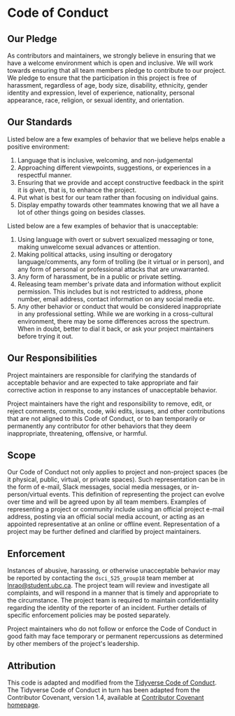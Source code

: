 # Code of Conduct

## Our Pledge

As contributors and maintainers, we strongly believe in ensuring that we have a welcome environment which is open and inclusive. We will work towards ensuring that all team members pledge to contribute to our project. We pledge to ensure that the participation in this project is free of harassment, regardless of age, body size, disability, ethnicity, gender identity and expression, level of experience, nationality, personal appearance, race, religion, or sexual identity, and orientation.

## Our Standards

Listed below are a few examples of behavior that we believe helps enable a positive environment:
1. Language that is inclusive, welcoming, and non-judgemental
2. Approaching different viewpoints, suggestions, or experiences in a respectful manner. 
3. Ensuring that we provide and accept constructive feedback in the spirit it is given, that is, to enhance the project. 
4. Put what is best for our team rather than focusing on individual gains.
5. Display empathy towards other teammates knowing that we all have a lot of other things going on besides classes. 


Listed below are a few examples of behavior that is unacceptable:
1. Using language with overt or subvert sexualized messaging or tone, making unwelcome sexual advances or attention. 
2. Making political attacks, using insulting or derogatory language/comments, any form of trolling (be it virtual or in person), and any form of personal or professional attacks that are unwarranted.
3. Any form of harassment, be in a public or private setting.
4. Releasing team member's private data and information without explicit permission. This includes but is not restricted to address, phone number, email address, contact information on any social media etc.
5. Any other behavior or conduct that would be considered inappropriate in any professional setting. While we are working in a cross-cultural environment, there may be some differences across the spectrum. When in doubt, better to dial it back, or ask your project maintainers before trying it out. 

## Our Responsibilities

Project maintainers are responsible for clarifying the standards of acceptable behavior and are expected to take appropriate and fair corrective action in response to any instances of unacceptable behavior.

Project maintainers have the right and responsibility to remove, edit, or reject comments, commits, code, wiki edits, issues, and other contributions that are not aligned to this Code of Conduct, or to ban temporarily or permanently any contributor for other behaviors that they deem inappropriate, threatening, offensive, or harmful.

## Scope

Our Code of Conduct not only applies to project and non-project spaces (be it physical, public, virtual, or private spaces). Such representation can be in the form of e-mail, Slack messages, social media messages, or in-person/virtual events. This definition of representing the project can evolve over time and will be agreed upon by all team members. Examples of representing a project or community include using an official project e-mail address, posting via an official social media account, or acting as an appointed representative at an online or offline event. Representation of a project may be further defined and clarified by project maintainers.

## Enforcement

Instances of abusive, harassing, or otherwise unacceptable behavior may be reported by contacting the `dsci_525_group18` team member at <lnrao@student.ubc.ca>. The project team will review and investigate all complaints, and will respond in a manner that is timely and appropriate to the circumstance. The project team is required to maintain confidentiality regarding the identity of the reporter of an incident. Further details of specific enforcement policies may be posted separately.

Project maintainers who do not follow or enforce the Code of Conduct in good faith may face temporary or permanent repercussions as determined by other members of the project's leadership.


## Attribution

This code is adapted and modified from the [Tidyverse Code of Conduct](https://github.com/tidyverse/tidyverse.org/blob/master/CODE_OF_CONDUCT.md). The Tidyverse Code of Conduct in turn has been adapted from the Contributor Covenant, version 1.4, available at [Contributor Covenant homepage](http://contributor-covenant.org/version/1/4). 
